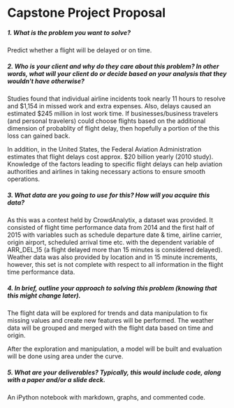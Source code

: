 # Capstone Project Proposal

##### 1. What is the problem you want to solve?

Predict whether a flight will be delayed or on time.

##### 2. Who is your client and why do they care about this problem? In other words, what will your client do or decide based on your analysis that they wouldn't have otherwise?

Studies found that individual airline incidents took nearly 11 hours to resolve and $1,154 in missed work and extra expenses. Also, delays caused an estimated $245 million in lost work time. If businesses/business travelers (and personal travelers) could choose flights based on the additional dimension of probablity of flight delay, then hopefully a portion of the this loss can gained back.

In addition, in the United States, the Federal Aviation Administration estimates that flight delays cost approx. $20 billion yearly (2010 study). Knowledge of the factors leading to specific flight delays can help aviation authorities and airlines in taking necessary actions to ensure smooth operations.

##### 3. What data are you going to use for this? How will you acquire this data?

As this was a contest held by CrowdAnalytix, a dataset was provided. It consisted of flight time performance data from 2014 and the first half of 2015 with variables such as schedule departure date & time, airline carrier, origin airport, scheduled arrival time etc. with the dependent variable of ARR_DEL_15 (a flight delayed more than 15 minutes is considered delayed).
Weather data was also provided by location and in 15 minute increments, however, this set is not complete with respect to all information in the flight time performance data.

##### 4. In brief, outline your approach to solving this problem (knowing that this might change later).

The flight data will be explored for trends and data manipulation to fix missing values and create new features will be performed. The weather data will be grouped and merged with the flight data based on time and origin.

After the exploration and manipulation, a model will be built and evaluation will be done using area under the curve.

##### 5. What are your deliverables? Typically, this would include code, along with a paper and/or a slide deck.

An iPython notebook with markdown, graphs, and commented code.